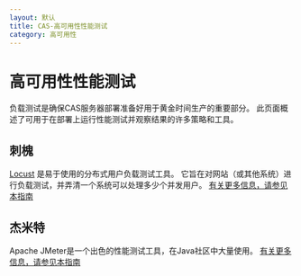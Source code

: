 ```yaml
---
layout: 默认
title: CAS-高可用性性能测试
category: 高可用性
---
```


# 高可用性性能测试

负载测试是确保CAS服务器部署准备好用于黄金时间生产的重要部分。 此页面概述了可用于在部署上运行性能测试并观察结果的许多策略和工具。

## 刺槐

[Locust](http://locust.io/) 是易于使用的分布式用户负载测试工具。 它旨在对网站（或其他系统）进行负载测试，并弄清一个系统可以处理多少个并发用户。 [有关更多信息，请参见本指南](Performance-Testing-Locust.html)

## 杰米特

Apache JMeter是一个出色的性能测试工具，在Java社区中大量使用。 [有关更多信息，请参见本指南](Performance-Testing-JMeter.html)